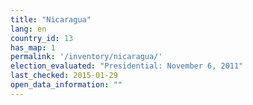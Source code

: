 ```yaml
---
title: "Nicaragua"
lang: en
country_id: 13
has_map: 1
permalink: '/inventory/nicaragua/'
election_evaluated: "Presidential: November 6, 2011"
last_checked: 2015-01-29
open_data_information: ""
---
```

